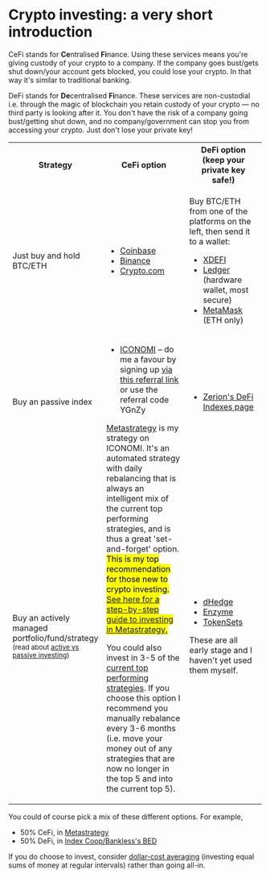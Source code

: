 <h1 class="text-center mb-3">Crypto investing: a very short introduction</h1>

CeFi stands for **Ce**ntralised **Fi**nance. Using these services means you're giving custody of your crypto to a company. If the company goes bust/gets shut down/your account gets blocked, you could lose your crypto. In that way it's similar to traditional banking.

DeFi stands for **De**centralised **Fi**nance. These services are non-custodial i.e. through the magic of blockchain you retain custody of your crypto — no third party is looking after it. You don't have the risk of a company going bust/getting shut down, and no company/government can stop you from accessing your crypto. Just don't lose your private key!

<table class="table table-bordered">
  <tr>
<th>Strategy</th>
    <th style="width: 40%">CeFi option</th>
    <th style="width: 40%">DeFi option (keep your private key safe!)</th>
  </tr>
  <tr>
   <td>Just buy and hold BTC/ETH</td>
   <td>
<ul>
  <li><a href="https://www.coinbase.com/join/reid_ie">Coinbase</a></li>
  <li><a href="https://www.binance.com/en/register?ref=12126097">Binance</a></li>
  <li><a href="https://platinum.crypto.com/r/hej37mj8vv">Crypto.com</a></li>
</ul>
   </td>
   <td><p>
     Buy BTC/ETH from one of the platforms on the left, then send it to a wallet:
     </p>
<ul>
<li><a href="https://www.xdefi.io/">XDEFI</a></li>
<li><a href="https://www.ledger.com/">Ledger</a> (hardware wallet, most secure)</li>
<li><a href="https://metamask.io/">MetaMask</a> (ETH only)</li>
</ul>
   </td>
  </tr>
  <tr>
   <td>Buy an passive index
   </td>
   <td rowspan="2" >
<ul>
  <li>
    <a href="https://www.iconomi.com/register?ref=YGnZy">ICONOMI</a> – do me a favour by signing up <a href="https://www.iconomi.com/register?ref=YGnZy">via this referral link</a> or use the referral code YGnZy
  </li>
</ul>
<p>
  <a href="/metastrategy">Metastrategy</a> is my strategy on ICONOMI. It's an automated strategy with daily rebalancing that is always an intelligent mix of the current top performing strategies, and is thus a great 'set-and-forget' option. <mark>This is my top recommendation for those new to crypto investing.   <a href="/metastrategy">See here for a step-by-step guide to investing in Metastrategy.</a></mark></p>
<p>
  You could also invest in 3-5 of the <a href="/iconomi">current top performing strategies</a>. If you choose this option I recommend you manually rebalance every 3-6 months (i.e. move your money out of any strategies that are now no longer in the top 5 and into the current top 5).</p>
   </td>
   <td>
<ul>
    <li><a href="https://app.zerion.io/invest/defi-indexes">Zerion's DeFi Indexes page</a></li>
</ul>
   </td>
  </tr>
  <tr>
   <td>
     Buy an actively managed portfolio/fund/strategy
     <small>(read about <a href="https://www.investopedia.com/news/active-vs-passive-investing/">active vs passive investing</a>)</small>
   </td>
   <td>
<ul>
<li><a href="https://www.dhedge.org/">dHedge</a></li>
<li><a href="https://enzyme.finance/">Enzyme</a></li>
<li><a href="https://www.tokensets.com/">TokenSets</a></li>
</ul>
<p>
  These are all early stage and I haven't yet used them myself.
  </p></td>
  </tr>
</table>





You could of course pick a mix of these different options. For example,

*   50% CeFi, in [Metastrategy](/metastrategy)
*   50% DeFi, in [Index Coop/Bankless's BED](https://www.indexcoop.com/bed)

If you do choose to invest, consider <a href="https://www.degiro.co.uk/knowledge/strategies/what-is-dollar-cost-averaging">dollar-cost averaging</a> (investing equal sums of money at regular intervals) rather than going all-in.
